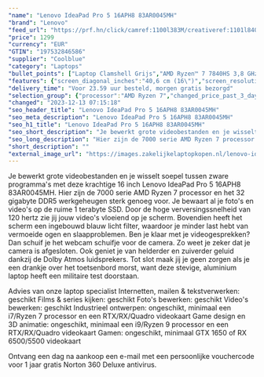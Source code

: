 ```yaml
---
"name": "Lenovo IdeaPad Pro 5 16APH8 83AR0045MH"
"brand": "Lenovo"
"feed_url": "https://prf.hn/click/camref:1100l383M/creativeref:1101l84031/destination:https%3A%2F%2Fwww.coolblue.nl%2Fproduct%2F936651"
"price": 1299
"currency": "EUR"
"GTIN": "197532846586"
"supplier": "Coolblue"
"category": "Laptops"
"bullet_points": ["Laptop Clamshell Grijs","AMD Ryzen™ 7 7840HS 3,8 GHz","40,6 cm (16\") WQXGA 2560 x 1600 Pixels IPS LED backlight 16:10","32 GB LPDDR5x-SDRAM 6400 MHz","1 TB SSD","AMD Radeon 780M","Wi-Fi 6E (802.11ax) Bluetooth 5.1","Lithium-Polymeer (LiPo) 75 Wh 100 W","Windows 11 Home 64-bit"]
"features": {"screen_diagonal_inches":"40,6 cm (16\")","screen_resolution":"2560 x 1600 Pixels","processor_family":"AMD Ryzen™ 7","memory_size":"32 GB","memory_type":"LPDDR5x-SDRAM","total_storage_space":"1 TB","operating_system":"Windows 11 Home","battery_capacity":"75 Wh","width":"356 mm","depth":"251 mm","height":"17,5 mm","weight":"1,93 kg"}
"delivery_time": "Voor 23.59 uur besteld, morgen gratis bezorgd"
"selection_group": {"processor":"AMD Ryzen 7","changed_price_past_3_days":false,"product_family":"IdeaPad"}
"changed": "2023-12-13 07:15:18"
"seo_header_title": "Lenovo IdeaPad Pro 5 16APH8 83AR0045MH"
"seo_meta_description": "Lenovo IdeaPad Pro 5 16APH8 83AR0045MH"
"seo_h1_title": "Lenovo IdeaPad Pro 5 16APH8 83AR0045MH"
"seo_short_description": "Je bewerkt grote videobestanden en je wisselt soepel tussen zware programma's met deze krachtige 16 inch Lenovo IdeaPad Pro 5 16APH8 83AR0045MH."
"seo_long_description": "Hier zijn de 7000 serie AMD Ryzen 7 processor en het 32 gigabyte DDR5 werkgeheugen sterk genoeg voor. Je bewaart al je foto's en video's op de ruime 1 terabyte SSD. Door de hoge verversingssnelheid van 120 hertz zie jij jouw video's vloeiend op je scherm. Bovendien heeft het scherm een ingebouwd blauw licht filter, waardoor je minder last hebt van vermoeide ogen en slaapproblemen. Ben je klaar met je videogesprekken? Dan schuif je het webcam schuifje voor de camera. Zo weet je zeker dat je camera is afgesloten. Ook geniet je van helderder en zuiverder geluid dankzij de Dolby Atmos luidsprekers. Tot slot maak jij je geen zorgen als je een drankje over het toetsenbord morst, want deze stevige, aluminium laptop heeft een militaire test doorstaan. \r\n\r\nAdvies van onze laptop specialist\r\nInternetten, mailen & tekstverwerken: geschikt\r\nFilms & series kijken: geschikt\r\nFoto's bewerken: geschikt\r\nVideo's bewerken: geschikt\r\nIndustrieel ontwerpen: ongeschikt, minimaal een i7/Ryzen 7 processor en een RTX/RX/Quadro videokaart\r\nGame design en 3D animatie: ongeschikt, minimaal een i9/Ryzen 9 processor en een RTX/RX/Quadro videokaart\r\nGamen: ongeschikt, minimaal GTX 1650 of RX 6500/5500 videokaart\r\n \r\nOntvang een dag na aankoop een e-mail met een persoonlijke vouchercode voor 1 jaar gratis Norton 360 Deluxe antivirus."
"short_description": ""
"external_image_url": "https://images.zakelijkelaptopkopen.nl/lenovo-ideapad-pro-5-16aph8-83ar0045mh.webp"
---
```


Je bewerkt grote videobestanden en je wisselt soepel tussen zware programma's met deze krachtige 16 inch Lenovo IdeaPad Pro 5 16APH8 83AR0045MH. Hier zijn de 7000 serie AMD Ryzen 7 processor en het 32 gigabyte DDR5 werkgeheugen sterk genoeg voor. Je bewaart al je foto's en video's op de ruime 1 terabyte SSD. Door de hoge verversingssnelheid van 120 hertz zie jij jouw video's vloeiend op je scherm. Bovendien heeft het scherm een ingebouwd blauw licht filter, waardoor je minder last hebt van vermoeide ogen en slaapproblemen. Ben je klaar met je videogesprekken? Dan schuif je het webcam schuifje voor de camera. Zo weet je zeker dat je camera is afgesloten. Ook geniet je van helderder en zuiverder geluid dankzij de Dolby Atmos luidsprekers. Tot slot maak jij je geen zorgen als je een drankje over het toetsenbord morst, want deze stevige, aluminium laptop heeft een militaire test doorstaan.

Advies van onze laptop specialist
Internetten, mailen & tekstverwerken: geschikt
Films & series kijken: geschikt
Foto's bewerken: geschikt
Video's bewerken: geschikt
Industrieel ontwerpen: ongeschikt, minimaal een i7/Ryzen 7 processor en een RTX/RX/Quadro videokaart
Game design en 3D animatie: ongeschikt, minimaal een i9/Ryzen 9 processor en een RTX/RX/Quadro videokaart
Gamen: ongeschikt, minimaal GTX 1650 of RX 6500/5500 videokaart
 
Ontvang een dag na aankoop een e-mail met een persoonlijke vouchercode voor 1 jaar gratis Norton 360 Deluxe antivirus.